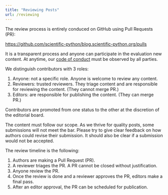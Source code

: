 ```yaml
---
title: "Reviewing Posts"
url: /reviewing
---
```


The review process is entirely conduced on GitHub using Pull Requests (PR):

https://github.com/scientific-python/blog.scientific-python.org/pulls

It is a transparent process and anyone can participate in the evaluation new
content. At anytime, our
[code of conduct](https://scientific-python.org/code_of_conduct/)
must be observed by all parties.

We distinguish contributors with 3 roles:

1. Anyone: not a specific role. Anyone is welcome to review any content.
2. Reviewers: trusted reviewers. They triage content and are responsible for
   reviewing the content. (They cannot merge PR.)
3. Editors: are responsible for publishing the content. (They can merge PR.)

Contributors are promoted from one status to the other at the discretion of the
editorial board.

The content must follow our scope.
As we thrive for quality posts, some submissions will not meet the bar.
Please try to give clear feedback on how authors could revise their
submission. It should also be clear if a submission would not be accepted.

The review timeline is the following:

1. Authors are making a Pull Request (PR).
2. A reviewer triages the PR. A PR cannot be closed without justification.
3. Anyone review the PR.
4. Once the review is done and a reviewer approves the PR, editors make
   a final pass.
5. After an editor approval, the PR can be scheduled for publication.
